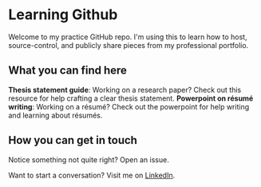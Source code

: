 # Learning Github

Welcome to my practice GitHub repo. I'm using this to learn how to host, source-control, and publicly share pieces from my professional portfolio.

## What you can find here

**Thesis statement guide**: Working on a research paper? Check out this resource for help crafting a clear thesis statement.
**Powerpoint on résumé writing**: Working on a résumé? Check out the powerpoint for help writing and learning about résumés. 

## How you can get in touch

Notice something not quite right? Open an issue.

Want to start a conversation? Visit me on [LinkedIn](https://www.linkedin.com/in/jacob-c-berger/).
